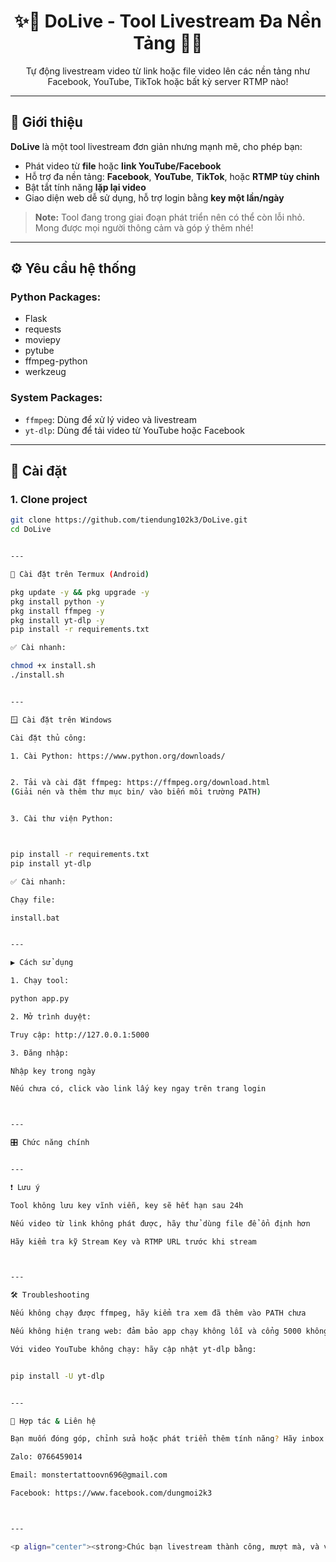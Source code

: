 <h1 align="center">✨🎥 DoLive - Tool Livestream Đa Nền Tảng 🎥✨</h1>

<p align="center">
  Tự động livestream video từ link hoặc file video lên các nền tảng như Facebook, YouTube, TikTok hoặc bất kỳ server RTMP nào!  
</p>

---

## 🌟 Giới thiệu

**DoLive** là một tool livestream đơn giản nhưng mạnh mẽ, cho phép bạn:
- Phát video từ **file** hoặc **link YouTube/Facebook**
- Hỗ trợ đa nền tảng: **Facebook**, **YouTube**, **TikTok**, hoặc **RTMP tùy chỉnh**
- Bật tắt tính năng **lặp lại video**
- Giao diện web dễ sử dụng, hỗ trợ login bằng **key một lần/ngày**

> **Note:** Tool đang trong giai đoạn phát triển nên có thể còn lỗi nhỏ. Mong được mọi người thông cảm và góp ý thêm nhé!

---

## ⚙️ Yêu cầu hệ thống

### Python Packages:
- Flask
- requests
- moviepy
- pytube
- ffmpeg-python
- werkzeug

### System Packages:
- `ffmpeg`: Dùng để xử lý video và livestream
- `yt-dlp`: Dùng để tải video từ YouTube hoặc Facebook

---

## 🚀 Cài đặt

### 1. Clone project

```bash
git clone https://github.com/tiendung102k3/DoLive.git
cd DoLive


---

🐧 Cài đặt trên Termux (Android)

pkg update -y && pkg upgrade -y
pkg install python -y
pkg install ffmpeg -y
pkg install yt-dlp -y
pip install -r requirements.txt

✅ Cài nhanh:

chmod +x install.sh
./install.sh


---

🪟 Cài đặt trên Windows

Cài đặt thủ công:

1. Cài Python: https://www.python.org/downloads/


2. Tải và cài đặt ffmpeg: https://ffmpeg.org/download.html
(Giải nén và thêm thư mục bin/ vào biến môi trường PATH)


3. Cài thư viện Python:



pip install -r requirements.txt
pip install yt-dlp

✅ Cài nhanh:

Chạy file:

install.bat


---

▶️ Cách sử dụng

1. Chạy tool:

python app.py

2. Mở trình duyệt:

Truy cập: http://127.0.0.1:5000

3. Đăng nhập:

Nhập key trong ngày

Nếu chưa có, click vào link lấy key ngay trên trang login



---

🎛️ Chức năng chính


---

❗ Lưu ý

Tool không lưu key vĩnh viễn, key sẽ hết hạn sau 24h

Nếu video từ link không phát được, hãy thử dùng file để ổn định hơn

Hãy kiểm tra kỹ Stream Key và RTMP URL trước khi stream



---

🛠️ Troubleshooting

Nếu không chạy được ffmpeg, hãy kiểm tra xem đã thêm vào PATH chưa

Nếu không hiện trang web: đảm bảo app chạy không lỗi và cổng 5000 không bị chặn

Với video YouTube không chạy: hãy cập nhật yt-dlp bằng:


pip install -U yt-dlp


---

🤝 Hợp tác & Liên hệ

Bạn muốn đóng góp, chỉnh sửa hoặc phát triển thêm tính năng? Hãy inbox ngay nhé!

Zalo: 0766459014

Email: monstertattoovn696@gmail.com

Facebook: https://www.facebook.com/dungmoi2k3



---

<p align="center"><strong>Chúc bạn livestream thành công, mượt mà, và viral cháy máy nhé! 🔥</strong></p>
